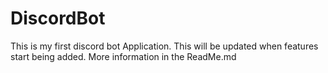 # DiscordBot
This is my first discord bot Application. This will be updated when features start being added. More information in the ReadMe.md
